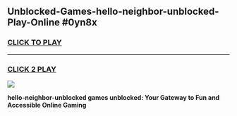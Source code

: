 
## Unblocked-Games-hello-neighbor-unblocked-Play-Online #0yn8x
<h3>
<a href="https://news.freeplayer.one?title=hello-neighbor-unblocked&ref=3">CLICK TO PLAY</a></h3>
<hr>

<h3>
<a href="https://news.freeplayer.one?title=hello-neighbor-unblocked&ref=3">CLICK 2 PLAY</a>
  
</h3>

<a href="https://news.freeplayer.one?title=hello-neighbor-unblocked&ref=3"><img src="https://clearcache.store/games.png"></a>


**hello-neighbor-unblocked games unblocked: Your Gateway to Fun and Accessible Online Gaming**
